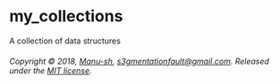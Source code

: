 # my_collections
A collection of data structures

###### Copyright © 2018, [Manu-sh](https://github.com/Manu-sh), s3gmentationfault@gmail.com. Released under the [MIT license](LICENSE).
